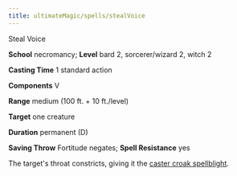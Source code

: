 ```yaml
---
title: ultimateMagic/spells/stealVoice
---
```

Steal Voice

**School** necromancy; **Level** bard 2, sorcerer/wizard 2, witch 2

**Casting Time** 1 standard action

**Components** V

**Range** medium (100 ft. + 10 ft./level)

**Target** one creature

**Duration** permanent (D)

**Saving Throw** Fortitude negates; **Spell Resistance** yes

The target's throat constricts, giving it the [caster croak spellblight](../magic/spellblights.md#_caster-croak).

